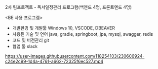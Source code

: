 2차 팀프로젝트 - 독서일정관리 프로그램(백엔드 4명, 프론트엔드 4명)

<BE 사용 프로그램>
- 개발환경 및 개발툴
Windows 10, VSCODE, DBEAVER
- 사용된 기술 및 언어 
java, gradle, springboot, jpa, mysql, swagger, redis
- 코드 및 버전관리
git
- 협업 툴
slack

https://user-images.githubusercontent.com/118254103/230606924-c24e2c99-1d4a-4761-a662-72325f6ec527.mp4
